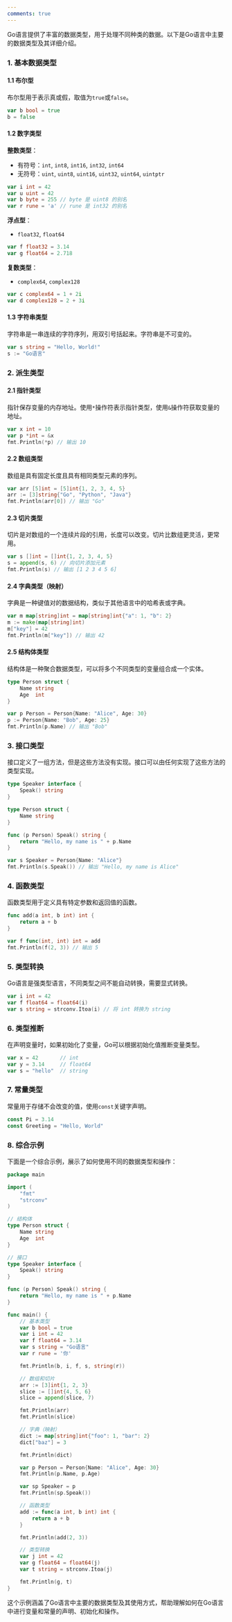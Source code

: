 ```yaml
---
comments: true
---
```


Go语言提供了丰富的数据类型，用于处理不同种类的数据。以下是Go语言中主要的数据类型及其详细介绍。

### 1. 基本数据类型

#### 1.1 布尔型

布尔型用于表示真或假，取值为`true`或`false`。

```go
var b bool = true
b = false
```

#### 1.2 数字类型

**整数类型**：

  - 有符号：`int`, `int8`, `int16`, `int32`, `int64`
  - 无符号：`uint`, `uint8`, `uint16`, `uint32`, `uint64`, `uintptr`

  ```go
  var i int = 42
  var u uint = 42
  var b byte = 255 // byte 是 uint8 的别名
  var r rune = 'a' // rune 是 int32 的别名
  ```

**浮点型**：

  - `float32`, `float64`

  ```go
  var f float32 = 3.14
  var g float64 = 2.718
  ```

**复数类型**：

  - `complex64`, `complex128`

  ```go
  var c complex64 = 1 + 2i
  var d complex128 = 2 + 3i
  ```

#### 1.3 字符串类型

字符串是一串连续的字符序列，用双引号括起来。字符串是不可变的。

```go
var s string = "Hello, World!"
s := "Go语言"
```

### 2. 派生类型

#### 2.1 指针类型

指针保存变量的内存地址。使用`*`操作符表示指针类型，使用`&`操作符获取变量的地址。

```go
var x int = 10
var p *int = &x
fmt.Println(*p) // 输出 10
```

#### 2.2 数组类型

数组是具有固定长度且具有相同类型元素的序列。

```go
var arr [5]int = [5]int{1, 2, 3, 4, 5}
arr := [3]string{"Go", "Python", "Java"}
fmt.Println(arr[0]) // 输出 "Go"
```

#### 2.3 切片类型

切片是对数组的一个连续片段的引用，长度可以改变。切片比数组更灵活，更常用。

```go
var s []int = []int{1, 2, 3, 4, 5}
s = append(s, 6) // 向切片添加元素
fmt.Println(s) // 输出 [1 2 3 4 5 6]
```

#### 2.4 字典类型（映射）

字典是一种键值对的数据结构，类似于其他语言中的哈希表或字典。

```go
var m map[string]int = map[string]int{"a": 1, "b": 2}
m := make(map[string]int)
m["key"] = 42
fmt.Println(m["key"]) // 输出 42
```

#### 2.5 结构体类型

结构体是一种聚合数据类型，可以将多个不同类型的变量组合成一个实体。

```go
type Person struct {
    Name string
    Age  int
}

var p Person = Person{Name: "Alice", Age: 30}
p := Person{Name: "Bob", Age: 25}
fmt.Println(p.Name) // 输出 "Bob"
```

### 3. 接口类型

接口定义了一组方法，但是这些方法没有实现。接口可以由任何实现了这些方法的类型实现。

```go
type Speaker interface {
    Speak() string
}

type Person struct {
    Name string
}

func (p Person) Speak() string {
    return "Hello, my name is " + p.Name
}

var s Speaker = Person{Name: "Alice"}
fmt.Println(s.Speak()) // 输出 "Hello, my name is Alice"
```

### 4. 函数类型

函数类型用于定义具有特定参数和返回值的函数。

```go
func add(a int, b int) int {
    return a + b
}

var f func(int, int) int = add
fmt.Println(f(2, 3)) // 输出 5
```

### 5. 类型转换

Go语言是强类型语言，不同类型之间不能自动转换，需要显式转换。

```go
var i int = 42
var f float64 = float64(i)
var s string = strconv.Itoa(i) // 将 int 转换为 string
```

### 6. 类型推断

在声明变量时，如果初始化了变量，Go可以根据初始化值推断变量类型。

```go
var x = 42       // int
var y = 3.14     // float64
var s = "hello"  // string
```

### 7. 常量类型

常量用于存储不会改变的值，使用`const`关键字声明。

```go
const Pi = 3.14
const Greeting = "Hello, World"
```

### 8. 综合示例

下面是一个综合示例，展示了如何使用不同的数据类型和操作：

```go
package main

import (
	"fmt"
	"strconv"
)

// 结构体
type Person struct {
	Name string
	Age  int
}

// 接口
type Speaker interface {
	Speak() string
}

func (p Person) Speak() string {
	return "Hello, my name is " + p.Name
}

func main() {
	// 基本类型
	var b bool = true
	var i int = 42
	var f float64 = 3.14
	var s string = "Go语言"
	var r rune = '你'

	fmt.Println(b, i, f, s, string(r))

	// 数组和切片
	arr := [3]int{1, 2, 3}
	slice := []int{4, 5, 6}
	slice = append(slice, 7)

	fmt.Println(arr)
	fmt.Println(slice)

	// 字典（映射）
	dict := map[string]int{"foo": 1, "bar": 2}
	dict["baz"] = 3

	fmt.Println(dict)

	var p Person = Person{Name: "Alice", Age: 30}
	fmt.Println(p.Name, p.Age)

	var sp Speaker = p
	fmt.Println(sp.Speak())

	// 函数类型
	add := func(a int, b int) int {
		return a + b
	}

	fmt.Println(add(2, 3))

	// 类型转换
	var j int = 42
	var g float64 = float64(j)
	var t string = strconv.Itoa(j)

	fmt.Println(g, t)
}
```

这个示例涵盖了Go语言中主要的数据类型及其使用方式，帮助理解如何在Go语言中进行变量和常量的声明、初始化和操作。